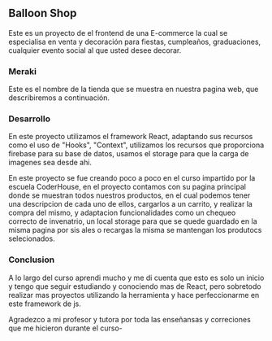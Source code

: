 ## Balloon Shop
Este es un proyecto de el frontend de una E-commerce la cual se especialisa en venta y decoración para fiestas, cumpleaños, graduaciones, cualquier evento social al que usted desee decorar.

### Meraki
Este es el nombre de la tienda que se muestra en nuestra pagina web, que describiremos a continuación.

### Desarrollo
En este proyecto utilizamos el framework React, adaptando sus recursos como el uso de "Hooks", "Context", utilizamos los recursos que proporciona firebase para su base de datos, usamos el storage para que la carga de imagenes sea desde ahi.

En este proyecto se fue creando poco a poco en el curso impartido por la escuela CoderHouse, en el proyecto contamos con su pagina principal donde se muestran todos nuestros productos, en el cual podemos tener una descripcion de cada uno de ellos, cargarlos a un carrito, y realizar la compra del mismo, y adaptacion funcionalidades como un chequeo correcto de invenatrio, un local storage para que se quede guardado en la misma pagina por sis ales o recargas la misma se mantengan los produtocs selecionados.

### Conclusion 
A lo largo del curso aprendi mucho y me di cuenta que esto es solo un inicio y tengo que seguir estudiando y conociendo mas de React, pero sobretodo realizar mas proyectos utilizando la herramienta y hace perfeccionarme en este framework de js.

Agradezco a mi profesor y tutora por toda las enseñansas y correciones que me hicieron durante el curso-

